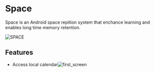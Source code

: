 # Space

Space is an Android space repition system that enchance learning and enables long time memory retention.


![SPACE](https://github.com/MuneerAhmed03/Space/assets/97833696/352e3b39-72dc-438d-ad33-4afcc230a616)


## Features
- Access local calendar![first_screen](https://github.com/MuneerAhmed03/Space/assets/97833696/3cf2f031-c680-4185-92d7-c737c0e4dfab)
